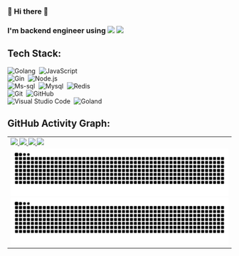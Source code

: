 ### 👋 Hi there 👋
### I'm backend engineer using <img src="https://img.shields.io/badge/Go-00ADD8?style=flat-square&logo=Go&logoColor=white"/></a> <img src="https://img.shields.io/badge/JavaScript-F7DF1E?style=flat-square&logo=javascript&logoColor=white"/></a>

## Tech Stack:
![Golang](https://img.shields.io/badge/-Golang-555?style=flat&logo=go)&nbsp;
![JavaScript](https://img.shields.io/badge/-JavaScript-555?style=flat&logo=javascript)\
![Gin](https://img.shields.io/badge/-Gin-555?style=flat&logo=gin)&nbsp;
![Node.js](https://img.shields.io/badge/-Node.js-555?style=flat&logo=node.js)\
![Ms-sql](https://img.shields.io/badge/-Mssql-555?style=flat&logo=microsoft-sql-server)&nbsp;
![Mysql](https://img.shields.io/badge/-Mysql-555?style=flat&logo=mysql)&nbsp;
![Redis](https://img.shields.io/badge/-Redis-555?style=flat&logo=redis)\
![Git](https://img.shields.io/badge/-Git-555?style=flat&logo=git)&nbsp;
![GitHub](https://img.shields.io/badge/-GitHub-555?style=flat&logo=github)\
![Visual Studio Code](https://img.shields.io/badge/-Visual%20Studio%20Code-555?style=flat&logo=visual-studio-code&logoColor=007ACC)&nbsp;
![Goland](https://img.shields.io/badge/-Goland-555?style=flat&logo=goland)

## GitHub Activity Graph:
<table>
  <tr>
    <td>
      <a href="https://github.com/jonghyeons#gh-light-mode-only">
        <img style="width:55%" src="https://github-readme-stats-jonghyeons.vercel.app/api?username=jonghyeons&count_private=true&show_icons=true&hide=stars"/> 
        <img src="https://github-readme-stats-jonghyeons.vercel.app/api/top-langs/?username=jonghyeons&layout=compact&hide=html"/>
      </a>
      <a href="https://github.com/jonghyeons#gh-dark-mode-only">
        <img style="width:55%" src="https://github-readme-stats-jonghyeons.vercel.app/api?username=jonghyeons&count_private=true&show_icons=true&theme=tokyonight&hide=stars"/> 
        <img src="https://github-readme-stats-jonghyeons.vercel.app/api/top-langs/?username=jonghyeons&theme=tokyonight&layout=compact&hide=html"/>
      </a>
    </td>
  </tr>
  <tr></tr>
  <tr>
    <td>
      <a href="https://github.com/jonghyeons#gh-light-mode-only">
        <img src="https://raw.githubusercontent.com/jonghyeons/jonghyeons/output/github-contribution-grid-snake-default.svg#gh-light-mode-only"/>
      </a>
      <a href="https://github.com/jonghyeons#gh-dark-mode-only">
        <img src="https://raw.githubusercontent.com/jonghyeons/jonghyeons/output/github-contribution-grid-snake-dark.svg#gh-dark-mode-only"/>
      </a>
    </td>
  </tr>
</table>

